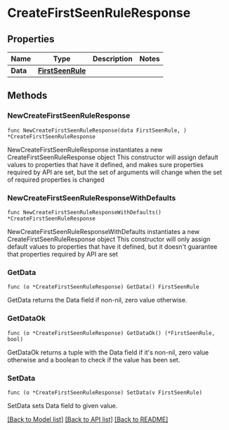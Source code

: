 # CreateFirstSeenRuleResponse

## Properties

Name | Type | Description | Notes
------------ | ------------- | ------------- | -------------
**Data** | [**FirstSeenRule**](FirstSeenRule.md) |  | 

## Methods

### NewCreateFirstSeenRuleResponse

`func NewCreateFirstSeenRuleResponse(data FirstSeenRule, ) *CreateFirstSeenRuleResponse`

NewCreateFirstSeenRuleResponse instantiates a new CreateFirstSeenRuleResponse object
This constructor will assign default values to properties that have it defined,
and makes sure properties required by API are set, but the set of arguments
will change when the set of required properties is changed

### NewCreateFirstSeenRuleResponseWithDefaults

`func NewCreateFirstSeenRuleResponseWithDefaults() *CreateFirstSeenRuleResponse`

NewCreateFirstSeenRuleResponseWithDefaults instantiates a new CreateFirstSeenRuleResponse object
This constructor will only assign default values to properties that have it defined,
but it doesn't guarantee that properties required by API are set

### GetData

`func (o *CreateFirstSeenRuleResponse) GetData() FirstSeenRule`

GetData returns the Data field if non-nil, zero value otherwise.

### GetDataOk

`func (o *CreateFirstSeenRuleResponse) GetDataOk() (*FirstSeenRule, bool)`

GetDataOk returns a tuple with the Data field if it's non-nil, zero value otherwise
and a boolean to check if the value has been set.

### SetData

`func (o *CreateFirstSeenRuleResponse) SetData(v FirstSeenRule)`

SetData sets Data field to given value.



[[Back to Model list]](../README.md#documentation-for-models) [[Back to API list]](../README.md#documentation-for-api-endpoints) [[Back to README]](../README.md)


